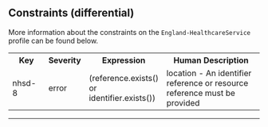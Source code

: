## Constraints (differential)

More information about the constraints on the <code>England-HealthcareService</code> profile can be found below.

<table class="assets">
<tr>
<th width="15%">Key</th>
<th width="10%">Severity</th>
<th width="30%">Expression</th>
<th width="45%">Human Description</th>
</tr>
<tr>
<td>nhsd-8</td>
<td>error</td>
<td>(reference.exists() or identifier.exists())
</td>
<td>location - An identifier reference or resource reference must be provided</td>
</tr>
</table>

---

